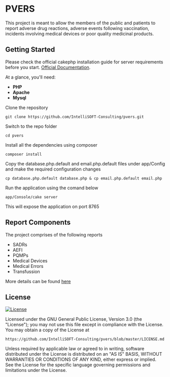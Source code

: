 # PVERS
This project is meant to allow the members of the public and patients to report adverse drug reactions, adverse events following vaccination, incidents involving medical devices or poor quality medicinal products.

## Getting Started 
Please check the official cakephp installation guide for server requirements before you start. [Official Documentation](https://book.cakephp.org/2/en/installation.html).

At a glance, you'll need:
- **PHP**
- **Apache**
- **Mysql**

Clone the repository

    git clone https://github.com/IntelliSOFT-Consulting/pvers.git

Switch to the repo folder

    cd pvers

Install all the dependencies using composer

    composer install

Copy the database.php.default and email.php.default files under app/Config and make the required configuration changes

    cp database.php.default database.php & cp email.php.default email.php

Run the application using the comand below

    app/Console/cake server

This will expose the application on port 8765


## Report Components

The project comprises of the following reports
- SADRs
- AEFI 
- PQMPs
- Medical Devices
- Medical Errors
- Transfussion 

More details can be found [here](https://pv.pharmacyboardkenya.org/pages/about)
 
## License
[![License](http://img.shields.io/:license-gnu-blue.svg?style=flat-square)](http://badges.gnu-license.org) 

Licensed under the GNU General Public License, Version 3.0 (the "License");
you may not use this file except in compliance with the License.
You may obtain a copy of the License at

    https://github.com/IntelliSOFT-Consulting/pvers/blob/master/LICENSE.md

Unless required by applicable law or agreed to in writing, software
distributed under the License is distributed on an "AS IS" BASIS,
WITHOUT WARRANTIES OR CONDITIONS OF ANY KIND, either express or implied.
See the License for the specific language governing permissions and
limitations under the License.
